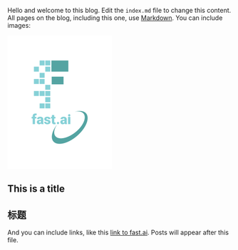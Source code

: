 Hello and welcome to this blog. Edit the `index.md` file to change this content. All pages on the blog, including this one, use [Markdown](https://guides.github.com/features/mastering-markdown/). You can include images:

![Image of fast.ai logo](images/logo.png)

## This is a title
## 标题
And you can include links, like this [link to fast.ai](https://www.fast.ai). Posts will appear after this file. 
